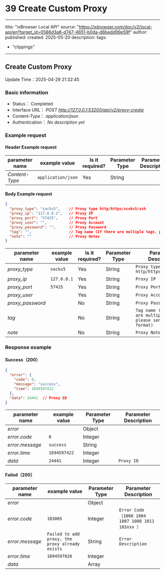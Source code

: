 # 39 Create Custom Proxy

---
title: "ixBrowser Local API"
source: "https://ixbrowser.com/doc/v2/local-api/en?target_id=0586d3a8-d747-4651-b0da-d6bedd99e59f"
author:
published:
created: 2025-05-20
description:
tags:
  - "clippings"
---

## Create Custom Proxy

Update Time：2025-04-29 21:32:45

### Basic information

- Status： Completed
- Interface URL： *POST* *http://127.0.0.1:53200/api/v2/proxy-create*
- Content-Type： *application/json*
- Authentication： *No description yet*

### Example request

#### Header Example request

| parameter name | example value | Is it required? | Parameter Type | Parameter Description |
| --- | --- | --- | --- | --- |
| *Content-Type* | `application/json` | Yes | String |  |

#### Body Example request

```json
{
  "proxy_type": "socks5",    // Proxy type http/https/scoks5/ssh
  "proxy_ip": "127.0.0.1",   // Proxy IP
  "proxy_port": "57425",     // Proxy Port
  "proxy_user": "",          // Proxy Account
  "proxy_password": "",      // Proxy Password
  "tag": "",                 // Tag name (If there are multiple tags, please send in array format)
  "note": ""                 // Proxy Notes
}
```

| parameter name | example value | Is it required? | Parameter Type | Parameter Description |
| --- | --- | --- | --- | --- |
| *proxy_type* | `socks5` | Yes | String | `Proxy type http/https/scoks5/ssh` |
| *proxy_ip* | `127.0.0.1` | Yes | String | `Proxy IP` |
| *proxy_port* | `57425` | Yes | String | `Proxy Port` |
| *proxy_user* |  | Yes | String | `Proxy Account` |
| *proxy_password* |  | No | String | `Proxy Password` |
| *tag* |  | No | String | `Tag name (If there are multiple tags, please send in array format)` |
| *note* |  | No | String | `Proxy Notes` |

### Response example

#### Success（200）

```json
{
  "error": {
    "code": 0,
    "message": "success",
    "time": 1694597422
  },
  "data": 24441  // Proxy ID
}
```

| parameter name | example value | Parameter Type | Parameter Description |
| --- | --- | --- | --- |
| *error* |  | Object |  |
| *error.code* | `0` | Integer |  |
| *error.message* | `success` | String |  |
| *error.time* | `1694597422` | Integer |  |
| *data* | `24441` | Integer | `Proxy ID` |

#### Failed（200）

| parameter name | example value | Parameter Type | Parameter Description |
| --- | --- | --- | --- |
| *error* |  | Object |  |
| *error.code* | `103005` | Integer | `Error Code（1000 1004 1007 1008 1011 103xxx ）` |
| *error.message* | `Failed to add proxy, the proxy already exists` | String | `Error Description` |
| *error.time* | `1694597826` | Integer |  |
| *data* |  | Array |  |
